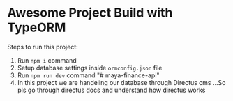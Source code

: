 # Awesome Project Build with TypeORM

Steps to run this project:

1. Run `npm i` command 
2. Setup database settings inside `ormconfig.json` file  
3. Run `npm run dev` command 
"# maya-finance-api" 
4. In this project we are handeling our database through Directus cms ...So pls go through directus docs and understand how directus works